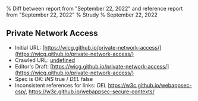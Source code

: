% Diff between report from "September 22, 2022" and reference report from "September 22, 2022"
% Strudy
% September 22, 2022

## Private Network Access

- Initial URL: [https://wicg.github.io/private-network-access/](https://wicg.github.io/private-network-access/)
- Crawled URL: [undefined](undefined)
- Editor's Draft: [https://wicg.github.io/private-network-access/](https://wicg.github.io/private-network-access/)
- Spec is OK: *INS* true / *DEL* false
- Inconsistent references for links: *DEL* https://w3c.github.io/webappsec-csp/, https://w3c.github.io/webappsec-secure-contexts/



